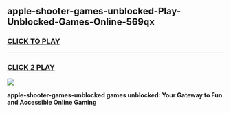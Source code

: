 
## apple-shooter-games-unblocked-Play-Unblocked-Games-Online-569qx
<h3>
<a href="https://premium76.site?title=apple-shooter-games-unblocked&ref=24A">CLICK TO PLAY</a></h3>
<hr>

<h3>
<a href="https://premium76.site?title=apple-shooter-games-unblocked&ref=24A">CLICK 2 PLAY</a>
  
</h3>

<a href="https://premium76.site?title=apple-shooter-games-unblocked&ref=24A"><img src="https://clearcache.store/games.png"></a>


**apple-shooter-games-unblocked games unblocked: Your Gateway to Fun and Accessible Online Gaming**
